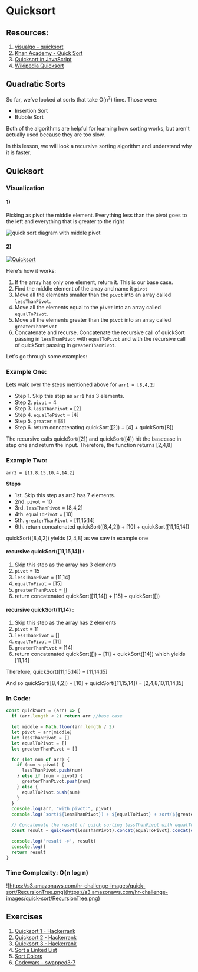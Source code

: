 # Quicksort


## Resources:

1. [visualgo - quicksort](https://visualgo.net/en/sorting?slide=11)
2. [Khan Academy - Quick Sort](https://www.khanacademy.org/computing/computer-science/algorithms/quick-sort/a/overview-of-quicksort)
3. [Quicksort in JavaScript](https://humanwhocodes.com/blog/2012/11/27/computer-science-in-javascript-quicksort/)
4. [Wikipedia Quicksort](https://en.wikipedia.org/wiki/Quicksort)

## Quadratic Sorts

So far, we've looked at sorts that take O(n<sup>2</sup>) time.  Those were:

- Insertion Sort
- Bubble Sort

Both of the algorithms are helpful for learning how sorting works, but aren't actually used because they are too slow.

In this lesson, we will look a recursive sorting algorithm and understand why it is faster.


## Quicksort

### Visualization

#### 1)
Picking as pivot the middle element. Everything less than the pivot goes to the left and everything that is greater to the right

![quick sort diagram with middle pivot](https://qnaplus.com/wp-content/uploads/2017/05/quick_sort.png)

#### 2)
[![Quicksort](http://img.youtube.com/vi/8hEyhs3OV1w/0.jpg)](https://www.youtube.com/watch?v=8hEyhs3OV1w)


Here's how it works:


1. If the array has only one element, return it. This is our base case.
2. Find the middle element of the array and name it `pivot`
3. Move all the elements smaller than the `pivot` into an array called `lessThanPivot`.
4. Move all the elements equal to the `pivot` into an array called `equalToPivot`.
5. Move all the elements greater than the `pivot` into an array called `greaterThanPivot`
6. Concatenate and recurse. Concatenate the recursive call of quickSort passing in `lessThanPivot` with `equalToPivot` and with the recursive call of quickSort passing in `greaterThanPivot`. 

Let's go through some examples:

### Example One:

Lets walk over the steps mentioned above for `arr1 = [8,4,2]`

* Step 1. Skip this step as `arr1` has 3 elements.
* Step 2. `pivot` = 4
* Step 3. `lessThanPivot` = [2]
* Step 4. `equalToPivot` = [4]
* Step 5. `greater` = [8]
* Step 6. return concatenating quickSort([2]) + [4] + quickSort([8])

The recursive calls quickSort([2]) and quickSort([4]) hit the basecase in step one and return the input. Therefore, the function returns [2,4,8]

### Example Two:

`arr2 = [11,8,15,10,4,14,2]`

**Steps**
* 1st. Skip this step as arr2 has 7 elements.
* 2nd. `pivot` = 10
* 3rd. `lessThanPivot` = [8,4,2]
* 4th. `equalToPivot` = [10]
* 5th. `greaterThanPivot` = [11,15,14]
* 6th. return concatenated quickSort([8,4,2]) + [10] + quickSort([11,15,14])

quickSort([8,4,2]) yields [2,4,8] as we saw in example one

#### recursive quickSort([11,15,14]) :

  1. Skip this step as the array has 3 elements
  2. `pivot` = 15
  3. `lessThanPivot` = [11,14]
  4. `equalToPivot` = [15]
  5. `greaterThanPivot` = []
  6. return concatenated quickSort([11,14]) + [15] + quickSort([])

#### recursive quickSort(11,14) :

  1. Skip this step as the array has 2 elements
  2. `pivot` = 11
  3. `lessThanPivot` = []
  4. `equalToPivot` = [11]
  5. `greaterThanPivot` = [14]
  6. return concatenated quickSort([]) + [11] + quickSort([14]) which yields [11,14]

Therefore, quickSort([11,15,14]) = [11,14,15]

And so quickSort([8,4,2]) + [10] + quickSort([11,15,14]) = [2,4,8,10,11,14,15]


### In Code:

```js
const quickSort = (arr) => {
  if (arr.length < 2) return arr //base case

  let middle = Math.floor(arr.length / 2)
  let pivot = arr[middle]
  let lessThanPivot = []
  let equalToPivot = []
  let greaterThanPivot = []

  for (let num of arr) {
    if (num < pivot) {
      lessThanPivot.push(num)
    } else if (num > pivot) {
      greaterThanPivot.push(num)
    } else {
      equalToPivot.push(num)
    }
  }
  console.log(arr, "with pivot:", pivot)
  console.log(`sort(${lessThanPivot}) + ${equalToPivot} + sort(${greaterThanPivot})`)

  // Concatenate the result of quick sorting lessThanPivot with equalToPivot with the result of quick sorting greaterThanPivot
  const result = quickSort(lessThanPivot).concat(equalToPivot).concat(quickSort(greaterThanPivot)) //recursive call

  console.log('result ->', result)
  console.log()
  return result
}
```

### Time Complexity: O(n log n)

![https://s3.amazonaws.com/hr-challenge-images/quick-sort/RecursionTree.png](https://s3.amazonaws.com/hr-challenge-images/quick-sort/RecursionTree.png)


## Exercises

1. [Quicksort 1 - Hackerrank](https://www.hackerrank.com/challenges/quicksort1/problem)
2. [Quicksort 2 - Hackerrank](https://www.hackerrank.com/challenges/quicksort2/problem)
3. [Quicksort 3 - Hackerrank](https://www.hackerrank.com/challenges/quicksort3/problem)
4. [Sort a Linked List](https://leetcode.com/problems/sort-list/description/)
5. [Sort Colors](https://leetcode.com/problems/sort-colors/description/)
6. [Codewars - swapped3-7](https://www.codewars.com/kata/sorting-on-planet-twisted-3-7)
